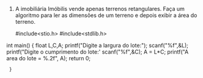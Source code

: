 1. A imobiliária Imóbilis vende apenas terrenos retangulares. Faça um algoritmo para ler as dimensões de um terreno e depois exibir a área do terreno.

   #include<stio.h>
 #include<stdlib.h>
 
 int main()
 {
     float L,C,A;
     printf("Digite a largura do lote:");
     scanf("%f",&L);
     printf("Digite o cumprimento do lote:'
     scanf("%f",&C);
     A = L*C;
     printf("A area do lote = %.2f", A);
     return 0;
     
     }
